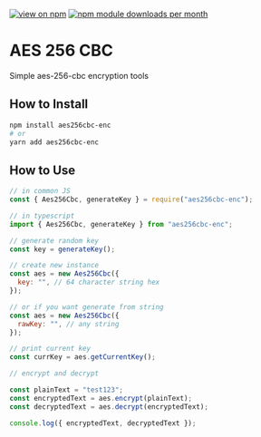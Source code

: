 [![view on npm](http://img.shields.io/npm/v/aes256cbc-enc.svg)](https://www.npmjs.org/package/aes256cbc-enc)
[![npm module downloads per month](http://img.shields.io/npm/dm/aes256cbc-enc.svg)](https://www.npmjs.org/package/aes256cbc-enc)

# AES 256 CBC

Simple aes-256-cbc encryption tools

## How to Install

```bash
npm install aes256cbc-enc
# or
yarn add aes256cbc-enc
```

## How to Use

```javascript
// in common JS
const { Aes256Cbc, generateKey } = require("aes256cbc-enc");

// in typescript
import { Aes256Cbc, generateKey } from "aes256cbc-enc";

// generate random key
const key = generateKey();

// create new instance
const aes = new Aes256Cbc({
  key: "", // 64 character string hex
});

// or if you want generate from string
const aes = new Aes256Cbc({
  rawKey: "", // any string
});

// print current key
const currKey = aes.getCurrentKey();

// encrypt and decrypt

const plainText = "test123";
const encryptedText = aes.encrypt(plainText);
const decryptedText = aes.decrypt(encryptedText);

console.log({ encryptedText, decryptedText });
```

